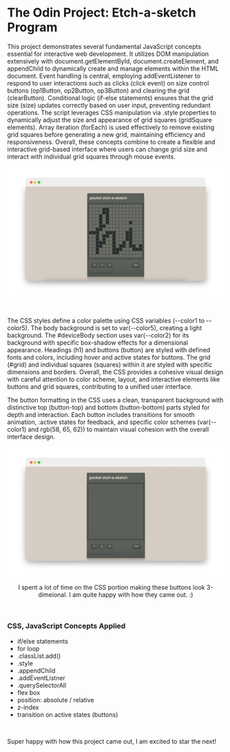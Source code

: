 # The Odin Project: Etch-a-sketch Program

This project demonstrates several fundamental JavaScript concepts essential for interactive web development. It utilizes DOM manipulation extensively with document.getElementById, document.createElement, and appendChild to dynamically create and manage elements within the HTML document. Event handling is central, employing addEventListener to respond to user interactions such as clicks (click event) on size control buttons (op1Button, op2Button, op3Button) and clearing the grid (clearButton). Conditional logic (if-else statements) ensures that the grid size (size) updates correctly based on user input, preventing redundant operations. The script leverages CSS manipulation via .style properties to dynamically adjust the size and appearance of grid squares (gridSquare elements). Array iteration (forEach) is used effectively to remove existing grid squares before generating a new grid, maintaining efficiency and responsiveness. Overall, these concepts combine to create a flexible and interactive grid-based interface where users can change grid size and interact with individual grid squares through mouse events.

<p align=center>
  <img src="./images/github-screenshot-template-etch-sketch-01.png" width=700>
</p>

<br>

The CSS styles define a color palette using CSS variables (--color1 to --color5). The body background is set to var(--color5), creating a light background. The #deviceBody section uses var(--color2) for its background with specific box-shadow effects for a dimensional appearance. Headings (h1) and buttons (button) are styled with defined fonts and colors, including hover and active states for buttons. The grid (#grid) and individual squares (squares) within it are styled with specific dimensions and borders. Overall, the CSS provides a cohesive visual design with careful attention to color scheme, layout, and interactive elements like buttons and grid squares, contributing to a unified user interface.


The button formatting in the CSS uses a clean, transparent background with distinctive top (button-top) and bottom (button-bottom) parts styled for depth and interaction. Each button includes transitions for smooth animation, :active states for feedback, and specific color schemes (var(--color1) and rgb(58, 65, 62)) to maintain visual cohesion with the overall interface design.


<p align=center>
  <img src="./images/github-screenshot-template-etch-sketch-02.png" width=700>
</p>




<p align=center>
  I spent a lot of time on the CSS portion making these buttons look 3-dimeional. I am quite happy with how they came out. :)

</p>


<br>



<h3>CSS, JavaScript Concepts Applied</h3>

- if/else statements
- for loop
- .classList.add()
- .style
- .appendChild
- .addEventListner
- .querySelectorAll  
- flex box
- position: absolute / relative
- z-index
- transition on active states (buttons)


<br>

Super happy with how this project came out, I am excited to star the next!